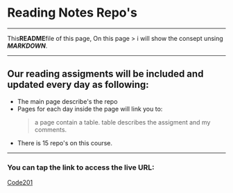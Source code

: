 # Reading Notes Repo's

---

This**README**file of this page, On this page > i will show the consept unsing **_MARKDOWN_**.

---

## Our reading assigments will be included and updated every day as following:

- The main page describe's the repo
- Pages for each day inside the page will link you to:
  > a page contain a table.
  > table describes the assigment and my comments.
- There is 15 repo's on this course.

---

### You can tap the link to access the live URL:

[Code201](https://odai92.github.io/reading-notes/)
